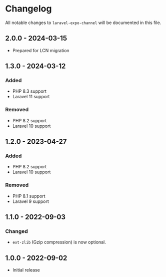 # Changelog

All notable changes to `laravel-expo-channel` will be documented in this file.

## 2.0.0 - 2024-03-15

- Prepared for LCN migration

## 1.3.0 - 2024-03-12

### Added

- PHP 8.3 support
- Laravel 11 support

### Removed

- PHP 8.2 support
- Laravel 10 support

## 1.2.0 - 2023-04-27

### Added

- PHP 8.2 support
- Laravel 10 support

### Removed

- PHP 8.1 support
- Laravel 9 support

## 1.1.0 - 2022-09-03

### Changed

- `ext-zlib` (Gzip compression) is now optional.

## 1.0.0 - 2022-09-02

- Initial release
